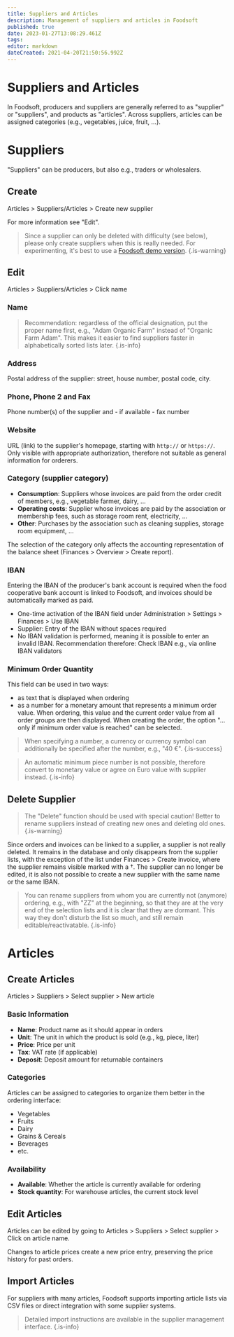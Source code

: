 ```yaml
---
title: Suppliers and Articles
description: Management of suppliers and articles in Foodsoft
published: true
date: 2023-01-27T13:08:29.461Z
tags: 
editor: markdown
dateCreated: 2021-04-20T21:50:56.992Z
---
```


# Suppliers and Articles

In Foodsoft, producers and suppliers are generally referred to as "supplier" or "suppliers", and products as "articles". Across suppliers, articles can be assigned categories (e.g., vegetables, juice, fruit, ...).

# Suppliers

"Suppliers" can be producers, but also e.g., traders or wholesalers.

## Create

Articles \> Suppliers/Articles \> Create new supplier

For more information see "Edit".

> Since a supplier can only be deleted with difficulty (see below), please only create suppliers when this is really needed. For experimenting, it's best to use a [Foodsoft demo version](/en/documentation/admin/foodsoft-demo).
{.is-warning}

## Edit

Articles \> Suppliers/Articles \> Click name

### Name

> Recommendation: regardless of the official designation, put the proper name first, e.g., "Adam Organic Farm" instead of "Organic Farm Adam". This makes it easier to find suppliers faster in alphabetically sorted lists later.
{.is-info}

### Address

Postal address of the supplier: street, house number, postal code, city.

### Phone, Phone 2 and Fax

Phone number(s) of the supplier and - if available - fax number

### Website

URL (link) to the supplier's homepage, starting with `http://` or `https://`. Only visible with appropriate authorization, therefore not suitable as general information for orderers.

### Category (supplier category)

- **Consumption**: Suppliers whose invoices are paid from the order credit of members, e.g., vegetable farmer, dairy, ...
- **Operating costs**: Supplier whose invoices are paid by the association or membership fees, such as storage room rent, electricity, ...
- **Other**: Purchases by the association such as cleaning supplies, storage room equipment, ...

The selection of the category only affects the accounting representation of the balance sheet (Finances \> Overview \> Create report).

### IBAN

Entering the IBAN of the producer's bank account is required when the food cooperative bank account is linked to Foodsoft, and invoices should be automatically marked as paid.

- One-time activation of the IBAN field under Administration \> Settings \> Finances \> Use IBAN
- Supplier: Entry of the IBAN without spaces required
- No IBAN validation is performed, meaning it is possible to enter an invalid IBAN. Recommendation therefore: Check IBAN e.g., via online IBAN validators

### Minimum Order Quantity

This field can be used in two ways:
- as text that is displayed when ordering
- as a number for a monetary amount that represents a minimum order value. When ordering, this value and the current order value from all order groups are then displayed. When creating the order, the option "... only if minimum order value is reached" can be selected.

> When specifying a number, a currency or currency symbol can additionally be specified after the number, e.g., "40 €".
{.is-success}

> An automatic minimum piece number is not possible, therefore convert to monetary value or agree on Euro value with supplier instead.
{.is-info}

## Delete Supplier

> The "Delete" function should be used with special caution! Better to rename suppliers instead of creating new ones and deleting old ones.
{.is-warning}

Since orders and invoices can be linked to a supplier, a supplier is not really deleted. It remains in the database and only disappears from the supplier lists, with the exception of the list under Finances \> Create invoice, where the supplier remains visible marked with a †. The supplier can no longer be edited, it is also not possible to create a new supplier with the same name or the same IBAN.

> You can rename suppliers from whom you are currently not (anymore) ordering, e.g., with "ZZ" at the beginning, so that they are at the very end of the selection lists and it is clear that they are dormant. This way they don't disturb the list so much, and still remain editable/reactivatable.
{.is-info}

# Articles

## Create Articles

Articles \> Suppliers \> Select supplier \> New article

### Basic Information

- **Name**: Product name as it should appear in orders
- **Unit**: The unit in which the product is sold (e.g., kg, piece, liter)
- **Price**: Price per unit
- **Tax**: VAT rate (if applicable)
- **Deposit**: Deposit amount for returnable containers

### Categories

Articles can be assigned to categories to organize them better in the ordering interface:
- Vegetables
- Fruits  
- Dairy
- Grains & Cereals
- Beverages
- etc.

### Availability

- **Available**: Whether the article is currently available for ordering
- **Stock quantity**: For warehouse articles, the current stock level

## Edit Articles

Articles can be edited by going to Articles \> Suppliers \> Select supplier \> Click on article name.

Changes to article prices create a new price entry, preserving the price history for past orders.

## Import Articles

For suppliers with many articles, Foodsoft supports importing article lists via CSV files or direct integration with some supplier systems.

> Detailed import instructions are available in the supplier management interface.
{.is-info}
